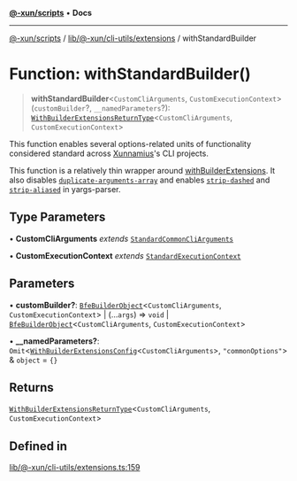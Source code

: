 [**@-xun/scripts**](../../../../../README.md) • **Docs**

***

[@-xun/scripts](../../../../../README.md) / [lib/@-xun/cli-utils/extensions](../README.md) / withStandardBuilder

# Function: withStandardBuilder()

> **withStandardBuilder**\<`CustomCliArguments`, `CustomExecutionContext`\>(`customBuilder`?, `__namedParameters`?): [`WithBuilderExtensionsReturnType`](../../../../@black-flag/extensions/type-aliases/WithBuilderExtensionsReturnType.md)\<`CustomCliArguments`, `CustomExecutionContext`\>

This function enables several options-related units of functionality
considered standard across [Xunnamius](https://github.com/Xunnamius)'s CLI
projects.

This function is a relatively thin wrapper around
[withBuilderExtensions](../../../../@black-flag/extensions/functions/withBuilderExtensions.md). It also disables
[`duplicate-arguments-array`](https://github.com/yargs/yargs-parser?tab=readme-ov-file#duplicate-arguments-array)
and enables
[`strip-dashed`](https://github.com/yargs/yargs-parser?tab=readme-ov-file#strip-dashed)
and
[`strip-aliased`](https://github.com/yargs/yargs-parser?tab=readme-ov-file#strip-aliased)
in yargs-parser.

## Type Parameters

• **CustomCliArguments** *extends* [`StandardCommonCliArguments`](../type-aliases/StandardCommonCliArguments.md)

• **CustomExecutionContext** *extends* [`StandardExecutionContext`](../type-aliases/StandardExecutionContext.md)

## Parameters

• **customBuilder?**: [`BfeBuilderObject`](../../../../@black-flag/extensions/type-aliases/BfeBuilderObject.md)\<`CustomCliArguments`, `CustomExecutionContext`\> \| (...`args`) => `void` \| [`BfeBuilderObject`](../../../../@black-flag/extensions/type-aliases/BfeBuilderObject.md)\<`CustomCliArguments`, `CustomExecutionContext`\>

• **\_\_namedParameters?**: `Omit`\<[`WithBuilderExtensionsConfig`](../../../../@black-flag/extensions/type-aliases/WithBuilderExtensionsConfig.md)\<`CustomCliArguments`\>, `"commonOptions"`\> & `object` = `{}`

## Returns

[`WithBuilderExtensionsReturnType`](../../../../@black-flag/extensions/type-aliases/WithBuilderExtensionsReturnType.md)\<`CustomCliArguments`, `CustomExecutionContext`\>

## Defined in

[lib/@-xun/cli-utils/extensions.ts:159](https://github.com/Xunnamius/xscripts/blob/326b67f320920677552b3ade3981268ca8a3447c/lib/@-xun/cli-utils/extensions.ts#L159)
